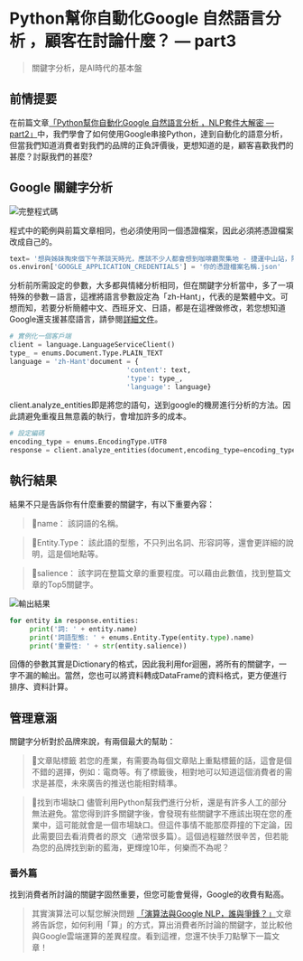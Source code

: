 # Python幫你自動化Google 自然語言分析 ，顧客在討論什麼？ — part3

> 關鍵字分析，是AI時代的基本盤

## 前情提要
在前篇文章[「Python幫你自動化Google 自然語言分析 ，NLP套件大解密 — part2」](/article?a=3&c=0)中，我們學會了如何使用Google串接Python，達到自動化的語意分析，但當我們知道消費者對我們的品牌的正負評價後，更想知道的是，顧客喜歡我們的甚麼？討厭我們的甚麼?

## Google 關鍵字分析
![完整程式碼](https://i.imgur.com/GFgLcNw.png)

程式中的範例與前篇文章相同，也必須使用同一個憑證檔案，因此必須將憑證檔案改成自己的。
```python
text= '想與姊妹掏來個下午茶談天時光，應該不少人都會想到咖啡廳聚集地 - 捷運中山站，除了幾間著名大家耳熟能詳的咖啡'# （因為過多，詳情請看github程式碼，以下省略...）
os.environ['GOOGLE_APPLICATION_CREDENTIALS'] = '你的憑證檔案名稱.json'
```

分析前所需設定的參數，大多都與情緒分析相同，但在關鍵字分析當中，多了一項特殊的參數－語言，這裡將語言參數設定為「zh-Hant」，代表的是繁體中文。可想而知，若要分析簡體中文、西班牙文、日語，都是在這裡做修改，若您想知道Google還支援甚麼語言，請參閱[詳細文件](https://cloud.google.com/natural-language/docs/languages)。

```python
# 實例化一個客戶端
client = language.LanguageServiceClient()
type_ = enums.Document.Type.PLAIN_TEXT
language = 'zh-Hant'document = {
                             'content': text,
                             'type': type_,
                             'language': language}
```

client.analyze_entities即是將您的語句，送到google的機房進行分析的方法。因此請避免重複且無意義的執行，會增加許多的成本。
```python
# 設定編碼
encoding_type = enums.EncodingType.UTF8
response = client.analyze_entities(document,encoding_type=encoding_type) #進行計算
```

## 執行結果
結果不只是告訴你有什麼重要的關鍵字，有以下重要內容：

> 📌name：
> 該詞語的名稱。

> 📌Entity.Type：
> 該此語的型態，不只列出名詞、形容詞等，還會更詳細的說明，這是個地點等。

> 📌salience：
> 該字詞在整篇文章的重要程度。可以藉由此數值，找到整篇文章的Top5關鍵字。

![輸出結果](https://i.imgur.com/UeqDBbM.png)
```python
for entity in response.entities:
     print('詞: ' + entity.name)
     print('詞語型態: ' + enums.Entity.Type(entity.type).name)
     print('重要性: ' + str(entity.salience))
```
回傳的參數其實是Dictionary的格式，因此我利用for迴圈，將所有的關鍵字，一字不漏的輸出。當然，您也可以將資料轉成DataFrame的資料格式，更方便進行排序、資料計算。

## 管理意涵
關鍵字分析對於品牌來說，有兩個最大的幫助：

> 📌文章貼標籤
> 若您的產業，有需要為每個文章貼上重點標籤的話，這會是個不錯的選擇，例如：電商等。有了標籤後，相對地可以知道這個消費者的需求是甚麼，未來廣告的推送也能相對精準。

> 📌找到市場缺口
> 儘管利用Python幫我們進行分析，還是有許多人工的部分無法避免。當您得到許多關鍵字後，會發現有些關鍵字不應該出現在您的產業中，這可能就會是一個市場缺口。但這件事情不能那麼莽撞的下定論，因此需要回去看消費者的原文（通常很多篇）。這個過程雖然很辛苦，但若能為您的品牌找到新的藍海，更輝煌10年，何樂而不為呢？

### 番外篇
找到消費者所討論的關鍵字固然重要，但您可能會覺得，Google的收費有點高。

> 其實演算法可以幫您解決問題
> [「演算法與Google NLP，誰與爭鋒？」](/article?a=24&c=0)文章將告訴您，如何利用「算」的方式，算出消費者所討論的關鍵字，並比較他與Google雲端運算的差異程度。看到這裡，您還不快手刀點擊下一篇文章！
